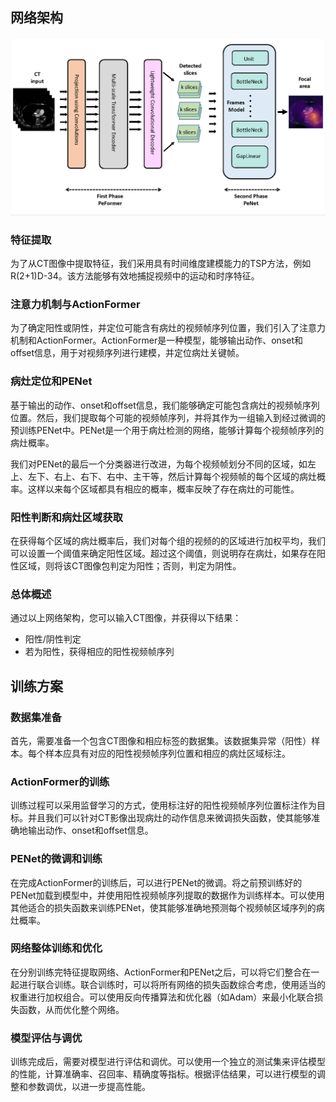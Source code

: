## 网络架构

![image-20230601170140664](%E7%BD%91%E7%BB%9C%E6%9E%B6%E6%9E%84%E4%B8%8E%E8%AE%AD%E7%BB%83%E6%96%B9%E6%A1%88/image-20230601170140664.png)

### 特征提取

为了从CT图像中提取特征，我们采用具有时间维度建模能力的TSP方法，例如R(2+1)D-34。该方法能够有效地捕捉视频中的运动和时序特征。

### 注意力机制与ActionFormer

为了确定阳性或阴性，并定位可能含有病灶的视频帧序列位置，我们引入了注意力机制和ActionFormer。ActionFormer是一种模型，能够输出动作、onset和offset信息，用于对视频序列进行建模，并定位病灶关键帧。

### 病灶定位和PENet

基于输出的动作、onset和offset信息，我们能够确定可能包含病灶的视频帧序列位置。然后，我们提取每个可能的视频帧序列，并将其作为一组输入到经过微调的预训练PENet中。PENet是一个用于病灶检测的网络，能够计算每个视频帧序列的病灶概率。

我们对PENet的最后一个分类器进行改进，为每个视频帧划分不同的区域，如左上、左下、右上、右下、右中、主干等，然后计算每个视频帧的每个区域的病灶概率。这样以来每个区域都具有相应的概率，概率反映了存在病灶的可能性。

### 阳性判断和病灶区域获取

在获得每个区域的病灶概率后，我们对每个组的视频的的区域进行加权平均，我们可以设置一个阈值来确定阳性区域。超过这个阈值，则说明存在病灶，如果存在阳性区域，则将该CT图像包判定为阳性；否则，判定为阴性。

### 总体概述

通过以上网络架构，您可以输入CT图像，并获得以下结果：

- 阳性/阴性判定
- 若为阳性，获得相应的阳性视频帧序列

## 训练方案

### 数据集准备

首先，需要准备一个包含CT图像和相应标签的数据集。该数据集异常（阳性）样本。每个样本应具有对应的阳性视频帧序列位置和相应的病灶区域标注。

### ActionFormer的训练

训练过程可以采用监督学习的方式，使用标注好的阳性视频帧序列位置标注作为目标。并且我们可以针对CT影像出现病灶的动作信息来微调损失函数，使其能够准确地输出动作、onset和offset信息。

### PENet的微调和训练

在完成ActionFormer的训练后，可以进行PENet的微调。将之前预训练好的PENet加载到模型中，并使用阳性视频帧序列提取的数据作为训练样本。可以使用其他适合的损失函数来训练PENet，使其能够准确地预测每个视频帧区域序列的病灶概率。

### 网络整体训练和优化

在分别训练完特征提取网络、ActionFormer和PENet之后，可以将它们整合在一起进行联合训练。联合训练时，可以将所有网络的损失函数综合考虑，使用适当的权重进行加权组合。可以使用反向传播算法和优化器（如Adam）来最小化联合损失函数，从而优化整个网络。

### 模型评估与调优

训练完成后，需要对模型进行评估和调优。可以使用一个独立的测试集来评估模型的性能，计算准确率、召回率、精确度等指标。根据评估结果，可以进行模型的调整和参数调优，以进一步提高性能。

